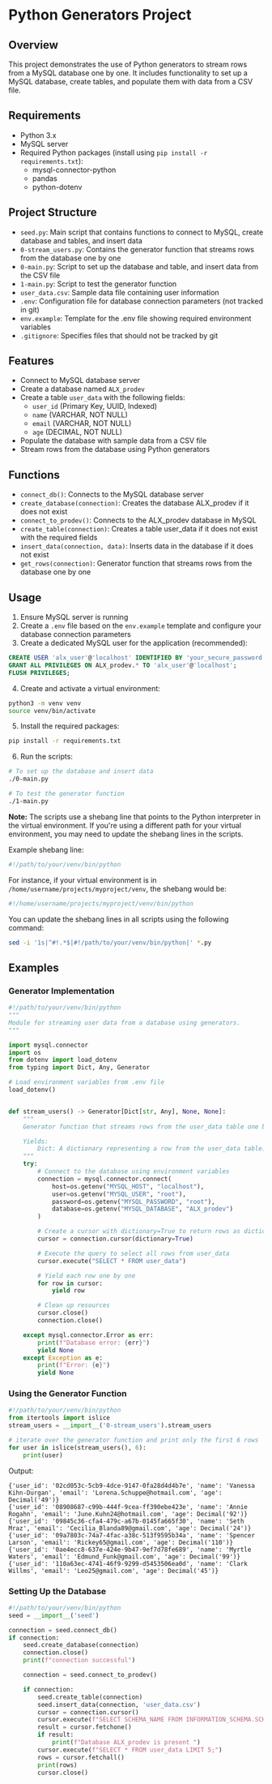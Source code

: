 # Python Generators Project

## Overview
This project demonstrates the use of Python generators to stream rows from a MySQL database one by one. It includes functionality to set up a MySQL database, create tables, and populate them with data from a CSV file.

## Requirements
- Python 3.x
- MySQL server
- Required Python packages (install using `pip install -r requirements.txt`):
  - mysql-connector-python
  - pandas
  - python-dotenv

## Project Structure
- `seed.py`: Main script that contains functions to connect to MySQL, create database and tables, and insert data
- `0-stream_users.py`: Contains the generator function that streams rows from the database one by one
- `0-main.py`: Script to set up the database and table, and insert data from the CSV file
- `1-main.py`: Script to test the generator function
- `user_data.csv`: Sample data file containing user information
- `.env`: Configuration file for database connection parameters (not tracked in git)
- `env.example`: Template for the .env file showing required environment variables
- `.gitignore`: Specifies files that should not be tracked by git

## Features
- Connect to MySQL database server
- Create a database named `ALX_prodev`
- Create a table `user_data` with the following fields:
  - `user_id` (Primary Key, UUID, Indexed)
  - `name` (VARCHAR, NOT NULL)
  - `email` (VARCHAR, NOT NULL)
  - `age` (DECIMAL, NOT NULL)
- Populate the database with sample data from a CSV file
- Stream rows from the database using Python generators

## Functions
- `connect_db()`: Connects to the MySQL database server
- `create_database(connection)`: Creates the database ALX_prodev if it does not exist
- `connect_to_prodev()`: Connects to the ALX_prodev database in MySQL
- `create_table(connection)`: Creates a table user_data if it does not exist with the required fields
- `insert_data(connection, data)`: Inserts data in the database if it does not exist
- `get_rows(connection)`: Generator function that streams rows from the database one by one

## Usage
1. Ensure MySQL server is running
2. Create a `.env` file based on the `env.example` template and configure your database connection parameters
3. Create a dedicated MySQL user for the application (recommended):
```sql
CREATE USER 'alx_user'@'localhost' IDENTIFIED BY 'your_secure_password';
GRANT ALL PRIVILEGES ON ALX_prodev.* TO 'alx_user'@'localhost';
FLUSH PRIVILEGES;
```
4. Create and activate a virtual environment:
```bash
python3 -m venv venv
source venv/bin/activate
```
5. Install the required packages:
```bash
pip install -r requirements.txt
```
6. Run the scripts:
```bash
# To set up the database and insert data
./0-main.py

# To test the generator function
./1-main.py
```

**Note:** The scripts use a shebang line that points to the Python interpreter in the virtual environment. If you're using a different path for your virtual environment, you may need to update the shebang lines in the scripts.

Example shebang line:
```bash
#!/path/to/your/venv/bin/python
```

For instance, if your virtual environment is in `/home/username/projects/myproject/venv`, the shebang would be:
```bash
#!/home/username/projects/myproject/venv/bin/python
```

You can update the shebang lines in all scripts using the following command:
```bash
sed -i '1s|^#!.*$|#!/path/to/your/venv/bin/python|' *.py
```

## Examples

### Generator Implementation

```python
#!/path/to/your/venv/bin/python
"""
Module for streaming user data from a database using generators.
"""

import mysql.connector
import os
from dotenv import load_dotenv
from typing import Dict, Any, Generator

# Load environment variables from .env file
load_dotenv()


def stream_users() -> Generator[Dict[str, Any], None, None]:
    """
    Generator function that streams rows from the user_data table one by one.

    Yields:
        Dict: A dictionary representing a row from the user_data table.
    """
    try:
        # Connect to the database using environment variables
        connection = mysql.connector.connect(
            host=os.getenv("MYSQL_HOST", "localhost"),
            user=os.getenv("MYSQL_USER", "root"),
            password=os.getenv("MYSQL_PASSWORD", "root"),
            database=os.getenv("MYSQL_DATABASE", "ALX_prodev")
        )

        # Create a cursor with dictionary=True to return rows as dictionaries
        cursor = connection.cursor(dictionary=True)

        # Execute the query to select all rows from user_data
        cursor.execute("SELECT * FROM user_data")

        # Yield each row one by one
        for row in cursor:
            yield row

        # Clean up resources
        cursor.close()
        connection.close()

    except mysql.connector.Error as err:
        print(f"Database error: {err}")
        yield None
    except Exception as e:
        print(f"Error: {e}")
        yield None
```

### Using the Generator Function

```python
#!/path/to/your/venv/bin/python
from itertools import islice
stream_users = __import__('0-stream_users').stream_users

# iterate over the generator function and print only the first 6 rows
for user in islice(stream_users(), 6):
    print(user)
```

Output:
```
{'user_id': '02cd053c-5cb9-4dce-9147-0fa28d4d4b7e', 'name': 'Vanessa Kihn-Durgan', 'email': 'Lorena.Schuppe@hotmail.com', 'age': Decimal('49')}
{'user_id': '08908687-c99b-444f-9cea-ff390ebe423e', 'name': 'Annie Rogahn', 'email': 'June.Kuhn24@hotmail.com', 'age': Decimal('92')}
{'user_id': '09845c36-cfa4-479c-a67b-0145fa665f30', 'name': 'Seth Mraz', 'email': 'Cecilia_Blanda89@gmail.com', 'age': Decimal('24')}
{'user_id': '09a7803c-74a7-4fac-a38c-513f9595b34a', 'name': 'Spencer Larson', 'email': 'Rickey65@gmail.com', 'age': Decimal('110')}
{'user_id': '0ae4ecc8-637e-424e-9b47-9ef7d78fe689', 'name': 'Myrtle Waters', 'email': 'Edmund_Funk@gmail.com', 'age': Decimal('99')}
{'user_id': '110a63ec-4741-46f9-9299-d5453506ea0d', 'name': 'Clark Willms', 'email': 'Leo25@gmail.com', 'age': Decimal('45')}
```

### Setting Up the Database

```python
#!/path/to/your/venv/bin/python
seed = __import__('seed')

connection = seed.connect_db()
if connection:
    seed.create_database(connection)
    connection.close()
    print(f"connection successful")

    connection = seed.connect_to_prodev()

    if connection:
        seed.create_table(connection)
        seed.insert_data(connection, 'user_data.csv')
        cursor = connection.cursor()
        cursor.execute(f"SELECT SCHEMA_NAME FROM INFORMATION_SCHEMA.SCHEMATA WHERE SCHEMA_NAME = 'ALX_prodev';")
        result = cursor.fetchone()
        if result:
            print(f"Database ALX_prodev is present ")
        cursor.execute(f"SELECT * FROM user_data LIMIT 5;")
        rows = cursor.fetchall()
        print(rows)
        cursor.close()
```
